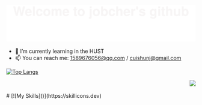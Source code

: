 ![hello](https://github.com/BEPb/BEPb/blob/main/assets/Bottom_up.svg "hello")

- 🌱 I’m currently learning in the HUST
- 📫 You can reach me: 1589676056@qq.com / cuishunj@gmail.com

[![Top Langs](https://github-readme-stats.vercel.app/api/top-langs/?username=csjgg&layout=compact)](https://github.com/anuraghazra/github-readme-stats)
<p align="right">
  <a href="https://skillicons.dev">
    <img src="https://skillicons.dev/icons?i=c,cpp,python,rust,linux,vim&perline=2" />
  </a>
</p>
# [![My Skills]()](https://skillicons.dev)

<!--
**csjgg/csjgg** is a ✨ _special_ ✨ repository because its `README.md` (this file) appears on your GitHub profile.

Here are some ideas to get you started:

- 🔭 I’m currently working on ...
- 🌱 I’m currently learning ...
- 👯 I’m looking to collaborate on ...
-  I’m looking for help with ...
- 💬 Ask me about ...
-  How to reach me: ...
- 😄 Pronouns: ...
- ⚡ Fun fact: ...
-->
